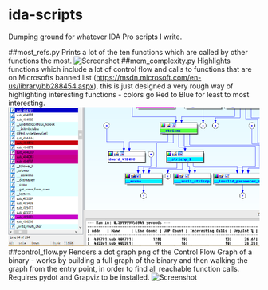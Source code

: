 # ida-scripts
Dumping ground for whatever IDA Pro scripts I write.

##most_refs.py
Prints a lot of the ten functions which are called by other functions the most.
![Screenshot](images/most_refs.PNG?raw=true)
##mem_complexity.py
Highlights functions which include a lot of control flow and calls to functions that are on Microsofts banned list (https://msdn.microsoft.com/en-us/library/bb288454.aspx),
this is just designed a very rough way of highlighting interesting functions - colors go Red to Blue for least to most interesting.
![Screenshot](images/mem_complex.PNG?raw=true)
##control_flow.py
Renders a dot graph png of the Control Flow Graph of a binary - works by building a full graph of the binary and then walking the graph from the entry point,
in order to find all reachable function calls. Requires pydot and Grapviz to be installed.
![Screenshot](images/call_graph.png?raw=true)